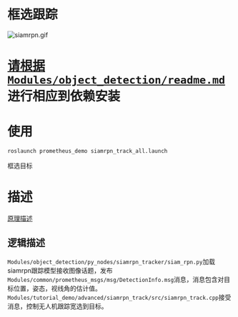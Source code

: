 # 框选跟踪
![siamrpn.gif](https://qiniu.md.amovlab.com/img/m/202206/20220606/1130575322852171291459584.gif)

# [请根据`Modules/object_detection/readme.md`](../../../object_detection/readme.md)进行相应到依赖安装

# 使用

```bash
roslaunch prometheus_demo siamrpn_track_all.launch
```
框选目标

# 描述
[原理描述](https://github.com/amov-lab/Prometheus/wiki/Prometheus%E7%9B%AE%E6%A0%87%E6%A3%80%E6%B5%8B%E7%AE%97%E6%B3%95-%E7%9B%AE%E6%A0%87%E6%A1%86%E9%80%89%E8%B7%9F%E8%B8%AA)

## 逻辑描述
`Modules/object_detection/py_nodes/siamrpn_tracker/siam_rpn.py`加载siamrpn跟踪模型接收图像话题，发布`Modules/common/prometheus_msgs/msg/DetectionInfo.msg`消息，消息包含对目标位置，姿态，视线角的估计值。`Modules/tutorial_demo/advanced/siamrpn_track/src/siamrpn_track.cpp`接受消息，控制无人机跟踪宽选到目标。